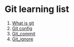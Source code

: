 # Git learning list
1. [What is git](https://github.com/kow3388/git_learning/tree/main/what_is_git)
2. [Git config](https://github.com/kow3388/git_learning/tree/main/git_config)
3. [Git_commit](https://github.com/kow3388/git_learning/tree/main/git_commit)
4. [Git_ignore](https://github.com/kow3388/git_learning/tree/main/git_ignore)
